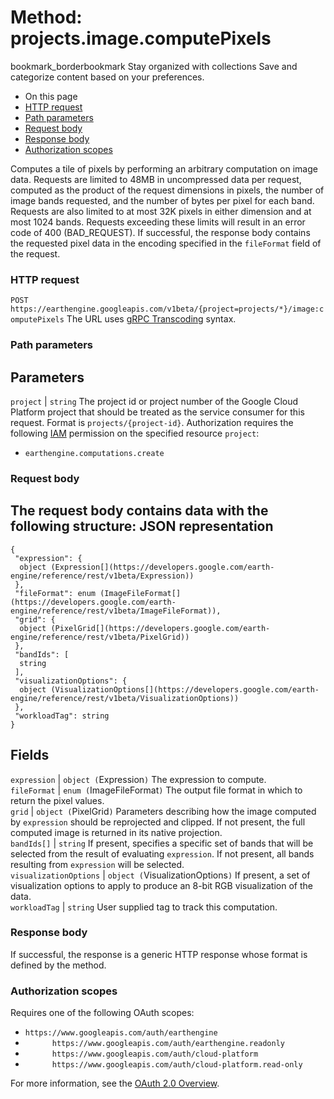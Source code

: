  
#  Method: projects.image.computePixels 
bookmark_borderbookmark Stay organized with collections  Save and categorize content based on your preferences.
  * On this page
  * [HTTP request](https://developers.google.com/earth-engine/reference/rest/v1beta/projects.image/computePixels#http-request)
  * [Path parameters](https://developers.google.com/earth-engine/reference/rest/v1beta/projects.image/computePixels#path-parameters)
  * [Request body](https://developers.google.com/earth-engine/reference/rest/v1beta/projects.image/computePixels#request-body)
  * [Response body](https://developers.google.com/earth-engine/reference/rest/v1beta/projects.image/computePixels#response-body)
  * [Authorization scopes](https://developers.google.com/earth-engine/reference/rest/v1beta/projects.image/computePixels#authorization-scopes)


Computes a tile of pixels by performing an arbitrary computation on image data.
Requests are limited to 48MB in uncompressed data per request, computed as the product of the request dimensions in pixels, the number of image bands requested, and the number of bytes per pixel for each band. Requests are also limited to at most 32K pixels in either dimension and at most 1024 bands. Requests exceeding these limits will result in an error code of 400 (BAD_REQUEST).
If successful, the response body contains the requested pixel data in the encoding specified in the `fileFormat` field of the request.
### HTTP request
`POST https://earthengine.googleapis.com/v1beta/{project=projects/*}/image:computePixels`
The URL uses [gRPC Transcoding](https://google.aip.dev/127) syntax.
### Path parameters
Parameters  
---  
`project` |  `string` The project id or project number of the Google Cloud Platform project that should be treated as the service consumer for this request. Format is `projects/{project-id}`. Authorization requires the following [IAM](https://cloud.google.com/iam/docs/) permission on the specified resource `project`:
  * `earthengine.computations.create`

  
### Request body
The request body contains data with the following structure:
JSON representation  
---  
```
{
 "expression": {
  object (Expression[](https://developers.google.com/earth-engine/reference/rest/v1beta/Expression))
 },
 "fileFormat": enum (ImageFileFormat[](https://developers.google.com/earth-engine/reference/rest/v1beta/ImageFileFormat)),
 "grid": {
  object (PixelGrid[](https://developers.google.com/earth-engine/reference/rest/v1beta/PixelGrid))
 },
 "bandIds": [
  string
 ],
 "visualizationOptions": {
  object (VisualizationOptions[](https://developers.google.com/earth-engine/reference/rest/v1beta/VisualizationOptions))
 },
 "workloadTag": string
}
```
  
Fields  
---  
`expression` |  `object (`Expression[](https://developers.google.com/earth-engine/reference/rest/v1beta/Expression)`)` The expression to compute.  
`fileFormat` |  `enum (`ImageFileFormat[](https://developers.google.com/earth-engine/reference/rest/v1beta/ImageFileFormat)`)` The output file format in which to return the pixel values.  
`grid` |  `object (`PixelGrid[](https://developers.google.com/earth-engine/reference/rest/v1beta/PixelGrid)`)` Parameters describing how the image computed by `expression` should be reprojected and clipped. If not present, the full computed image is returned in its native projection.  
`bandIds[]` |  `string` If present, specifies a specific set of bands that will be selected from the result of evaluating `expression`. If not present, all bands resulting from `expression` will be selected.  
`visualizationOptions` |  `object (`VisualizationOptions[](https://developers.google.com/earth-engine/reference/rest/v1beta/VisualizationOptions)`)` If present, a set of visualization options to apply to produce an 8-bit RGB visualization of the data.  
`workloadTag` |  `string` User supplied tag to track this computation.  
### Response body
If successful, the response is a generic HTTP response whose format is defined by the method.
### Authorization scopes
Requires one of the following OAuth scopes:
  * `https://www.googleapis.com/auth/earthengine`
  * `      https://www.googleapis.com/auth/earthengine.readonly`
  * `      https://www.googleapis.com/auth/cloud-platform`
  * `      https://www.googleapis.com/auth/cloud-platform.read-only`


For more information, see the [OAuth 2.0 Overview](https://developers.google.com/identity/protocols/OAuth2).
